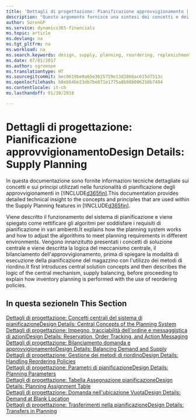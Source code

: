 ```yaml
---
title: 'Dettagli di progettazione: Pianificazione approvvigionamento | Microsoft Docs'
description: "Questo argomento fornisce una sintesi dei concetti e dei principi utilizzati nelle funzionalità di pianificazione degli approvvigionamenti in Finance and Operations, Business edition."
author: SorenGP
ms.service: dynamics365-financials
ms.topic: article
ms.devlang: na
ms.tgt_pltfrm: na
ms.workload: na
ms.search.keywords: design, supply, planning, reordering, replenishment
ms.date: 07/01/2017
ms.author: sgroespe
ms.translationtype: HT
ms.sourcegitcommit: bec0619be0a65e3625759e13d2866ac615d7513c
ms.openlocfilehash: b8e664be23db7be871e1775a8b98b006218b7404
ms.contentlocale: it-ch
ms.lasthandoff: 01/30/2018

---
```

# <a name="design-details-supply-planning"></a><span data-ttu-id="12fcf-103">Dettagli di progettazione: Pianificazione approvvigionamento</span><span class="sxs-lookup"><span data-stu-id="12fcf-103">Design Details: Supply Planning</span></span>
<span data-ttu-id="12fcf-104">In questa documentazione sono fornite informazioni tecniche dettagliate sui concetti e sui principi utilizzati nelle funzionalità di pianificazione degli approvvigionamenti in [!INCLUDE[d365fin](includes/d365fin_md.md)].</span><span class="sxs-lookup"><span data-stu-id="12fcf-104">This documentation provides detailed technical insight to the concepts and principles that are used within the Supply Planning features in [!INCLUDE[d365fin](includes/d365fin_md.md)].</span></span>  

<span data-ttu-id="12fcf-105">Viene descritto il funzionamento del sistema di pianificazione e viene spiegato come rettificare gli algoritmi per soddisfare i requisiti di pianificazione in vari ambienti.</span><span class="sxs-lookup"><span data-stu-id="12fcf-105">It explains how the planning system works and how to adjust the algorithms to meet planning requirements in different environments.</span></span> <span data-ttu-id="12fcf-106">Vengono innanzitutto presentati i concetti di soluzione centrale e viene descritta la logica del meccanismo centrale, il bilanciamento dell'approvvigionamento, prima di spiegare la modalità di esecuzione della pianificazione del magazzino con l'utilizzo dei metodi di riordino.</span><span class="sxs-lookup"><span data-stu-id="12fcf-106">It first introduces central solution concepts and then describes the logic of the central mechanism, supply balancing, before proceeding to explain how inventory planning is performed with the use of reordering policies.</span></span>  

## <a name="in-this-section"></a><span data-ttu-id="12fcf-107">In questa sezione</span><span class="sxs-lookup"><span data-stu-id="12fcf-107">In This Section</span></span>  
[<span data-ttu-id="12fcf-108">Dettagli di progettazione: Concetti centrali del sistema di pianificazione</span><span class="sxs-lookup"><span data-stu-id="12fcf-108">Design Details: Central Concepts of the Planning System</span></span>](design-details-central-concepts-of-the-planning-system.md)  
[<span data-ttu-id="12fcf-109">Dettagli di progettazione: Impegno, tracciabilità dell'ordine e messaggistica di azioni</span><span class="sxs-lookup"><span data-stu-id="12fcf-109">Design Details: Reservation, Order Tracking, and Action Messaging</span></span>](design-details-reservation-order-tracking-and-action-messaging.md)  
[<span data-ttu-id="12fcf-110">Dettagli di progettazione: Bilanciamento domanda e approvvigionamento</span><span class="sxs-lookup"><span data-stu-id="12fcf-110">Design Details: Balancing Demand and Supply</span></span>](design-details-balancing-demand-and-supply.md)  
[<span data-ttu-id="12fcf-111">Dettagli di progettazione: Gestione dei metodi di riordino</span><span class="sxs-lookup"><span data-stu-id="12fcf-111">Design Details: Handling Reordering Policies</span></span>](design-details-handling-reordering-policies.md)  
[<span data-ttu-id="12fcf-112">Dettagli di progettazione: Parametri di pianificazione</span><span class="sxs-lookup"><span data-stu-id="12fcf-112">Design Details: Planning Parameters</span></span>](design-details-planning-parameters.md)  
[<span data-ttu-id="12fcf-113">Dettagli di progettazione: Tabella Assegnazione pianificazione</span><span class="sxs-lookup"><span data-stu-id="12fcf-113">Design Details: Planning Assignment Table</span></span>](design-details-planning-assignment-table.md)  
[<span data-ttu-id="12fcf-114">Dettagli di progettazione: Domanda nell'ubicazione Vuota</span><span class="sxs-lookup"><span data-stu-id="12fcf-114">Design Details: Demand at Blank Location</span></span>](design-details-demand-at-blank-location.md)  
[<span data-ttu-id="12fcf-115">Dettagli di progettazione: Trasferimenti nella pianificazione</span><span class="sxs-lookup"><span data-stu-id="12fcf-115">Design Details: Transfers in Planning</span></span>](design-details-transfers-in-planning.md)


